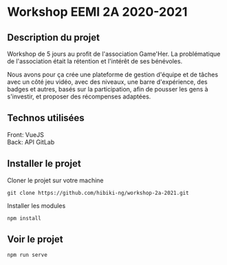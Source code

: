 # Workshop EEMI 2A 2020-2021

## Description du projet
Workshop de 5 jours au profit de l'association Game'Her.
La problématique de l'association était la rétention et l'intérêt de ses bénévoles.

Nous avons pour ça crée une plateforme de gestion d'équipe et de tâches avec un côté jeu vidéo,
avec des niveaux, une barre d'expérience, des badges et autres, basés sur la participation,
afin de pousser les gens à s'investir, et proposer des récompenses adaptées.  

## Technos utilisées
Front: VueJS  
Back: API GitLab


## Installer le projet

Cloner le projet sur votre machine
```
git clone https://github.com/hibiki-ng/workshop-2a-2021.git
```
Installer les modules
```
npm install
```

## Voir le projet

```
npm run serve
```
